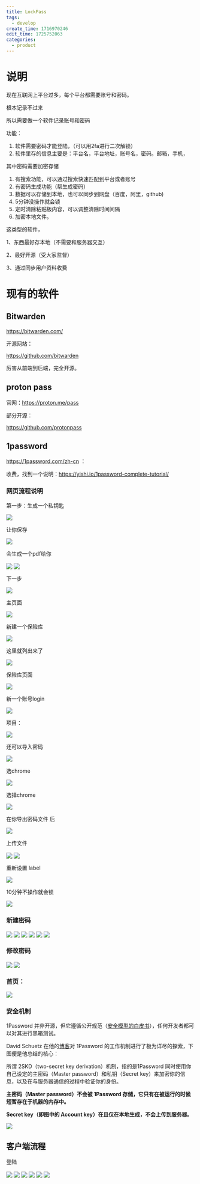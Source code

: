 ```yaml
---
title: LockPass
tags:
  - develop
create_time: 1716970246
edit_time: 1725752063
categories:
  - product
---
```



# 说明

现在互联网上平台过多，每个平台都需要账号和密码。

根本记录不过来

所以需要做一个软件记录账号和密码

功能：

1. 软件需要密码才能登陆，（可以用2fa进行二次解锁）
2. 软件里存的信息主要是：平台名，平台地址，账号名，密码。邮箱，手机，

其中密码需要加密存储

1. 有搜索功能，可以通过搜索快速匹配到平台或者账号
2. 有密码生成功能（帮生成密码）
3. 数据可以存储到本地，也可以同步到网盘（百度，阿里，github)
4. 5分钟没操作就会锁
5. 定时清除粘贴板内容，可以调整清除时间间隔
6. 加密本地文件。

这类型的软件，

1、东西最好存本地（不需要和服务器交互）

2、最好开源（受大家监督）

3、通过同步用户资料收费

# 现有的软件

##  Bitwarden 

https://bitwarden.com/

开源网站：

https://github.com/bitwarden

厉害从前端到后端，完全开源。

##  proton pass

官网：https://proton.me/pass

部分开源：

https://github.com/protonpass

## 1password

https://1password.com/zh-cn ：

收费，找到一个说明：https://yishi.io/1password-complete-tutorial/

### 网页流程说明

第一步：生成一个私钥匙

<img src="/assets/EEWnbXLz9oXaqJx9iJtcDJnHnjc.png" src-width="702" class="markdown-img m-auto" src-height="291" align="center"/>

让你保存

<img src="/assets/DQA4bJnoKovk6ox2q0ZcFb8onve.png" src-width="402" class="markdown-img m-auto" src-height="375" align="center"/>

会生成一个pdf给你

<img src="/assets/KWj6bIh9nop0Q7x1Eq9ctGNnnOg.png" src-width="860" class="markdown-img m-auto" src-height="396" align="center"/>

<img src="/assets/AMjPbf8X8oxNEGxZko4cFdNZnWf.png" src-width="786" class="markdown-img m-auto" src-height="281" align="center"/>

下一步

<img src="/assets/Xc5WbqmqRo2ZTAxjBMzcJNh9nXb.png" src-width="528" class="markdown-img m-auto" src-height="339" align="center"/>

主页面

<img src="/assets/IQVIbZhRSo1gPIxtX9scJuWInbg.png" src-width="1503" class="markdown-img m-auto" src-height="464" align="center"/>

新建一个保险库

<img src="/assets/NRjpb9h9ZorQSFxopJ8cxhlqnqd.png" src-width="591" class="markdown-img m-auto" src-height="571" align="center"/>

这里就列出来了

<img src="/assets/FHz4bEAYVoTuxAxuvRLcmTSKnmQ.png" src-width="1283" class="markdown-img m-auto" src-height="483" align="center"/>

保险库页面

<img src="/assets/XSkWbViYUo5MZdxdiZXcMEtBnph.png" src-width="1789" class="markdown-img m-auto" src-height="603" align="center"/>

新一个账号login

<img src="/assets/RFrMbWoSvo4BfXxIhF2ch5LEntd.png" src-width="336" class="markdown-img m-auto" src-height="568" align="center"/>

项目：

<img src="/assets/TMfTbWJV6oTn8hxOVsOc3KbynuX.png" src-width="939" class="markdown-img m-auto" src-height="494" align="center"/>

还可以导入密码

<img src="/assets/BZeJbY10voEopBxesm8cj8SfnBh.png" src-width="310" class="markdown-img m-auto" src-height="199" align="center"/>

选chrome

<img src="/assets/LuSIbTs2joz23Gx8J9Ncf167nie.png" src-width="1377" class="markdown-img m-auto" src-height="687" align="center"/>

选择chrome

<img src="/assets/UsdAb7dRDohNOhxRv45cA1DPn4c.png" src-width="1492" class="markdown-img m-auto" src-height="633" align="center"/>

在你导出密码文件 后

<img src="/assets/Wid2b4nPPo4laLxY9FhcOPXanTd.png" src-width="1505" class="markdown-img m-auto" src-height="440" align="center"/>

上传文件 

<img src="/assets/WsyWbdTDZoGAldx68fJcImbFnVg.png" src-width="1498" class="markdown-img m-auto" src-height="644" align="center"/>

<img src="/assets/WrwBbminBohyHyxELBFcUvb9nDb.png" src-width="1466" class="markdown-img m-auto" src-height="666" align="center"/>

重新设置 label

<img src="/assets/LyvHbxOIvo4EYUxwTjQcwdLTnbb.png" src-width="1450" class="markdown-img m-auto" src-height="497" align="center"/>

10分钟不操作就会锁

<img src="/assets/FZ9Ibcd4lo3yBGxkeyIcjlPWnMc.png" src-width="967" class="markdown-img m-auto" src-height="451" align="center"/>

### 新建密码

<img src="/assets/GuHnbdIjLogZo0xNQO7c7wtinIe.png" src-width="969" class="markdown-img m-auto" src-height="669" align="center"/>

<img src="/assets/XNwtbcXyCowmFkxzkeZcBrFsn4c.png" src-width="562" class="markdown-img m-auto" src-height="311" align="center"/>

<img src="/assets/TwqEbEjM0oh8RCxuuT3cmMC1nfh.png" src-width="357" class="markdown-img m-auto" src-height="303" align="center"/>

<img src="/assets/DIRKbLTzroIFI9xNmwacSGBanFh.png" src-width="780" class="markdown-img m-auto" src-height="316" align="center"/>

<img src="/assets/Vz5CbB4GmoMdRAxdT8EcNWxWnmg.png" src-width="607" class="markdown-img m-auto" src-height="185" align="center"/>

<img src="/assets/ZV82bZdQzoIrZMx6sLXcLVlZnJg.png" src-width="575" class="markdown-img m-auto" src-height="528" align="center"/>

### 修改密码

<img src="/assets/Amh4bTzQmowoGuxkPyLcw75knBK.png" src-width="1158" class="markdown-img m-auto" src-height="554" align="center"/>

<img src="/assets/GLBZbdwjnohFn5x08cBcA0DEnHe.png" src-width="835" class="markdown-img m-auto" src-height="566" align="center"/>

### 首页：

<img src="/assets/BJH9bCwkRoUjt1xWQo3c4IAjnFe.png" src-width="1344" class="markdown-img m-auto" src-height="575" align="center"/>

### 安全机制

1Password 并非开源，但它遵循公开规范（[安全模型的白皮书](https://1password.com/files/1Password-White-Paper.pdf)），任何开发者都可以对其进行黑箱测试。

David Schuetz 在他的[博客](https://darthnull.org/security/2018/11/09/1pass-misc/)对 1Password 的工作机制进行了极为详尽的探索，下图便是他总结的核心：

所谓 2SKD（two-secret key derivation）机制，指的是1Password 同时使用你自己设定的主密码（Master password）和私钥（Secret key）来加密你的信息，以及在与服务器通信的过程中验证你的身份。

 **主密码（Master password）不会被 1Password 存储，它只有在被运行的时候短暂存在于机器的内存中。**

 **Secret key（即图中的 Account key）在且仅在本地生成，不会上传到服务器。**

<img src="/assets/W4pGb4wuFoozEzx0waccjPVZnTb.png" src-width="694" class="markdown-img m-auto" src-height="479" align="center"/>

## 客户端流程

登陆

<img src="/assets/RP51bHALboVVdPxYck0cKBvMnGn.png" src-width="978" class="markdown-img m-auto" src-height="705" align="center"/>

<img src="/assets/U9Azb3YntoAtgXxFHSuc327onuf.png" src-width="593" class="markdown-img m-auto" src-height="200" align="center"/>

<img src="/assets/Pb9IbZEI8oH0bBxjtH7ceFvVnWf.png" src-width="959" class="markdown-img m-auto" src-height="776" align="center"/>

<img src="/assets/QB1tboT2LojVAixcA20czgBgnAg.png" src-width="995" class="markdown-img m-auto" src-height="774" align="center"/>

<img src="/assets/Fy0Ab1K9boXXm1xuQ5cc5i7bnBg.png" src-width="993" class="markdown-img m-auto" src-height="798" align="center"/>

<img src="/assets/RrlhbOU6votu2dxjlFacowXQnDf.png" src-width="682" class="markdown-img m-auto" src-height="814" align="center"/>

## 
